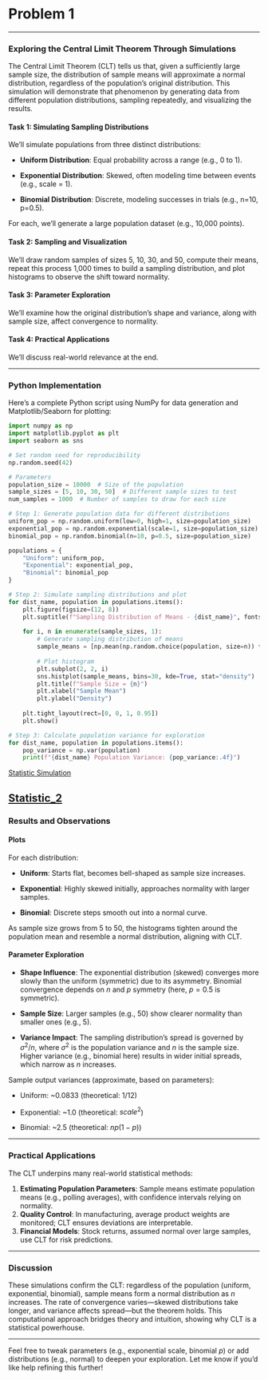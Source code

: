 # Problem 1

---

### Exploring the Central Limit Theorem Through Simulations

The Central Limit Theorem (CLT) tells us that, given a sufficiently large sample size, the distribution of sample means will approximate a normal distribution, regardless of the population’s original distribution. This simulation will demonstrate that phenomenon by generating data from different population distributions, sampling repeatedly, and visualizing the results.

#### Task 1: Simulating Sampling Distributions

We’ll simulate populations from three distinct distributions:

- **Uniform Distribution**: Equal probability across a range (e.g., 0 to 1).

- **Exponential Distribution**: Skewed, often modeling time between events (e.g., scale = 1).

- **Binomial Distribution**: Discrete, modeling successes in trials (e.g., n=10, p=0.5).

For each, we’ll generate a large population dataset (e.g., 10,000 points).

#### Task 2: Sampling and Visualization

We’ll draw random samples of sizes 5, 10, 30, and 50, compute their means, repeat this process 1,000 times to build a sampling distribution, and plot histograms to observe the shift toward normality.

#### Task 3: Parameter Exploration

We’ll examine how the original distribution’s shape and variance, along with sample size, affect convergence to normality.

#### Task 4: Practical Applications

We’ll discuss real-world relevance at the end.

---

### Python Implementation

Here’s a complete Python script using NumPy for data generation and Matplotlib/Seaborn for plotting:

```python
import numpy as np
import matplotlib.pyplot as plt
import seaborn as sns

# Set random seed for reproducibility
np.random.seed(42)

# Parameters
population_size = 10000  # Size of the population
sample_sizes = [5, 10, 30, 50]  # Different sample sizes to test
num_samples = 1000  # Number of samples to draw for each size

# Step 1: Generate population data for different distributions
uniform_pop = np.random.uniform(low=0, high=1, size=population_size)
exponential_pop = np.random.exponential(scale=1, size=population_size)
binomial_pop = np.random.binomial(n=10, p=0.5, size=population_size)

populations = {
    "Uniform": uniform_pop,
    "Exponential": exponential_pop,
    "Binomial": binomial_pop
}

# Step 2: Simulate sampling distributions and plot
for dist_name, population in populations.items():
    plt.figure(figsize=(12, 8))
    plt.suptitle(f"Sampling Distribution of Means - {dist_name}", fontsize=16)
    
    for i, n in enumerate(sample_sizes, 1):
        # Generate sampling distribution of means
        sample_means = [np.mean(np.random.choice(population, size=n)) for _ in range(num_samples)]
        
        # Plot histogram
        plt.subplot(2, 2, i)
        sns.histplot(sample_means, bins=30, kde=True, stat="density")
        plt.title(f"Sample Size = {n}")
        plt.xlabel("Sample Mean")
        plt.ylabel("Density")
    
    plt.tight_layout(rect=[0, 0, 1, 0.95])
    plt.show()

# Step 3: Calculate population variance for exploration
for dist_name, population in populations.items():
    pop_variance = np.var(population)
    print(f"{dist_name} Population Variance: {pop_variance:.4f}")
```

[Statistic Simulation](statistic.html)

[Statistic_2](statistic21.html)
---

### Results and Observations

#### Plots
For each distribution:
- **Uniform**: Starts flat, becomes bell-shaped as sample size increases.

- **Exponential**: Highly skewed initially, approaches normality with larger samples.

- **Binomial**: Discrete steps smooth out into a normal curve.

As sample size grows from 5 to 50, the histograms tighten around the population mean and resemble a normal distribution, aligning with CLT.

#### Parameter Exploration

- **Shape Influence**: The exponential distribution (skewed) converges more slowly than the uniform (symmetric) due to its asymmetry. Binomial convergence depends on $n$ and $p$ symmetry (here, $p=0.5$ is symmetric).

- **Sample Size**: Larger samples (e.g., 50) show clearer normality than smaller ones (e.g., 5).

- **Variance Impact**: The sampling distribution’s spread is governed by $\sigma^2/n$, where $\sigma^2$ is the population variance and $n$ is the sample size. Higher variance (e.g., binomial here) results in wider initial spreads, which narrow as $n$ increases.

Sample output variances (approximate, based on parameters):

- Uniform: ~0.0833 (theoretical: $1/12$)

- Exponential: ~1.0 (theoretical: $scale^2$)

- Binomial: ~2.5 (theoretical: $np(1-p)$)

---

### Practical Applications

The CLT underpins many real-world statistical methods:
1. **Estimating Population Parameters**: Sample means estimate population means (e.g., polling averages), with confidence intervals relying on normality.
2. **Quality Control**: In manufacturing, average product weights are monitored; CLT ensures deviations are interpretable.
3. **Financial Models**: Stock returns, assumed normal over large samples, use CLT for risk predictions.

---

### Discussion

These simulations confirm the CLT: regardless of the population (uniform, exponential, binomial), sample means form a normal distribution as $n$ increases. The rate of convergence varies—skewed distributions take longer, and variance affects spread—but the theorem holds. This computational approach bridges theory and intuition, showing why CLT is a statistical powerhouse.

---

Feel free to tweak parameters (e.g., exponential scale, binomial $p$) or add distributions (e.g., normal) to deepen your exploration. Let me know if you’d like help refining this further!
